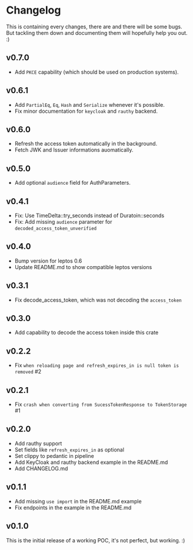 # Changelog

This is containing every changes, there are and there will be some bugs. But
tackling them down and documenting them will hopefully help you out. :)

## v0.7.0

- Add `PKCE` capability (which should be used on production systems).

## v0.6.1

- Add `PartialEq`, `Eq`, `Hash` and `Serialize` whenever it's possible.
- Fix minor documentation for `keycloak` and `rauthy` backend.

## v0.6.0

- Refresh the access token automatically in the background.
- Fetch JWK and Issuer informations auomatically.

## v0.5.0

- Add optional `audience` field for AuthParameters.

## v0.4.1

- Fix: Use TimeDelta::try_seconds instead of Duratoin::seconds
- Fix: Add missing `audience` parameter for `decoded_access_token_unverified`

## v0.4.0

- Bump version for leptos 0.6
- Update README.md to show compatible leptos versions

## v0.3.1

- Fix decode_access_token, which was not decoding the `access_token`

## v0.3.0

- Add capability to decode the access token inside this crate 

## v0.2.2

- Fix `when reloading page and refresh_expires_in is null token is removed` #2

## v0.2.1

- Fix `crash when converting from SucessTokenResponse to TokenStorage` #1

## v0.2.0

- Add rauthy support
- Set fields like `refresh_expires_in` as optional
- Set clippy to pedantic in pipeline
- Add KeyCloak and rauthy backend example in the README.md
- Add CHANGELOG.md

## v0.1.1

- Add missing `use import` in the README.md example
- Fix endpoints in the example in the README.md

## v0.1.0

This is the initial release of a working POC, it's not perfect, but working. :)
